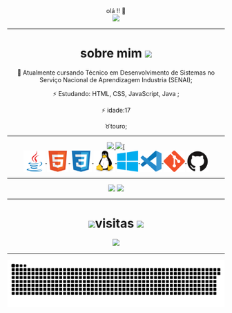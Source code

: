 
<div align="center">olá !! 👋

<div>
 
 <img height="center" src="https://orig00.deviantart.net/bfd8/f/2018/204/e/4/homeworld_pixel_planet_f2u_by_pyjamethyst-dci25ou.gif"/>
</div\>
 <hr>
 <h1> sobre mim <img src="https://static.wixstatic.com/media/fe57a9_c7d5a806498f45ebbb6384e0907e3006~mv2.gif"width="40px"></h1>
 
💬 Atualmente cursando Técnico em Desenvolvimento de Sistemas no Serviço Nacional de Aprendizagem Industria (SENAI);

 ⚡ Estudando: HTML, CSS, JavaScript, Java ;
 
 ⚡ idade:17

 ♉touro;
 </div>

<hr>

 <div>
  <a href="https://github.com/VictorGomes06">
  <img height="160em" src="https://github-readme-stats.vercel.app/api?username=VictorGomes06&show_icons=true&theme=Winter isComing&include_all_commits=true&count_private=true"/>
  <img height="165em" src="https://github-readme-stats.vercel.app/api/top-langs/?username=VictorGomes06&layout=compact&langs_count=7&theme=Winter is Coming "/>[
</div>


  <div style="display: inline_block" align="center">
    <img align="center" alt="java" height="50" width="50" src="https://raw.githubusercontent.com/devicons/devicon/master/icons/java/java-original.svg">
    <img align="center" alt="HTML" height="50" width="50" src="https://raw.githubusercontent.com/devicons/devicon/master/icons/html5/html5-original.svg">
    <img align="center" alt="CSS" height="50" width="50" src="https://raw.githubusercontent.com/devicons/devicon/master/icons/css3/css3-original.svg">
    <img align="center" alt="linux" height="50" width="50" src="https://raw.githubusercontent.com/devicons/devicon/master/icons/linux/linux-original.svg">
    <img align="center" alt="windows" height="50" width="50" src="https://raw.githubusercontent.com/devicons/devicon/master/icons/windows8/windows8-original.svg">
    <img align="center" alt="vscode" height="50" width="50" src="https://raw.githubusercontent.com/devicons/devicon/master/icons/vscode/vscode-original.svg">
    <img align="center" alt="git" height="50" width="50" src="https://raw.githubusercontent.com/devicons/devicon/master/icons/git/git-original.svg">
    <img align="center" alt="github" height="50" width="50" src="https://raw.githubusercontent.com/devicons/devicon/master/icons/github/github-original.svg">
</div>
  <hr>
 <div>
    <a href=https://www.instagram.com/vi.gomesyt/ target="_blank"><img src="https://img.shields.io/badge/-Instagram-%23E4405F?style=for-the-badge&logo=instagram&logoColor=white" target="_blank"></a>
   <a href=https://discord.com/channels/773624915437158402/783305356649562112/ target="_blank"><img src="https://img.shields.io/badge/Discord-7289DA?style=for-the-badge&logo=discord&logoColor=white" target="_blank"></a> 
  </div>
 
 <hr>
 <h1> <img src="https://media2.giphy.com/media/1r94vIYNmiURZvmKOL/giphy.gif"width="60px">visitas <img src="https://media2.giphy.com/media/1r94vIYNmiURZvmKOL/giphy.gif"width="60px"> </h1>
 
 <p align="center"> 
   <img alingn="center" src="https://profile-counter.glitch.me/VictorGomes06/count.svg" />
 </p>
 
 <hr>
 
 ![Snake animation](https://github.com/VictorGomes06/VictorGomes06/blob/output/github-contribution-grid-snake.svg)
